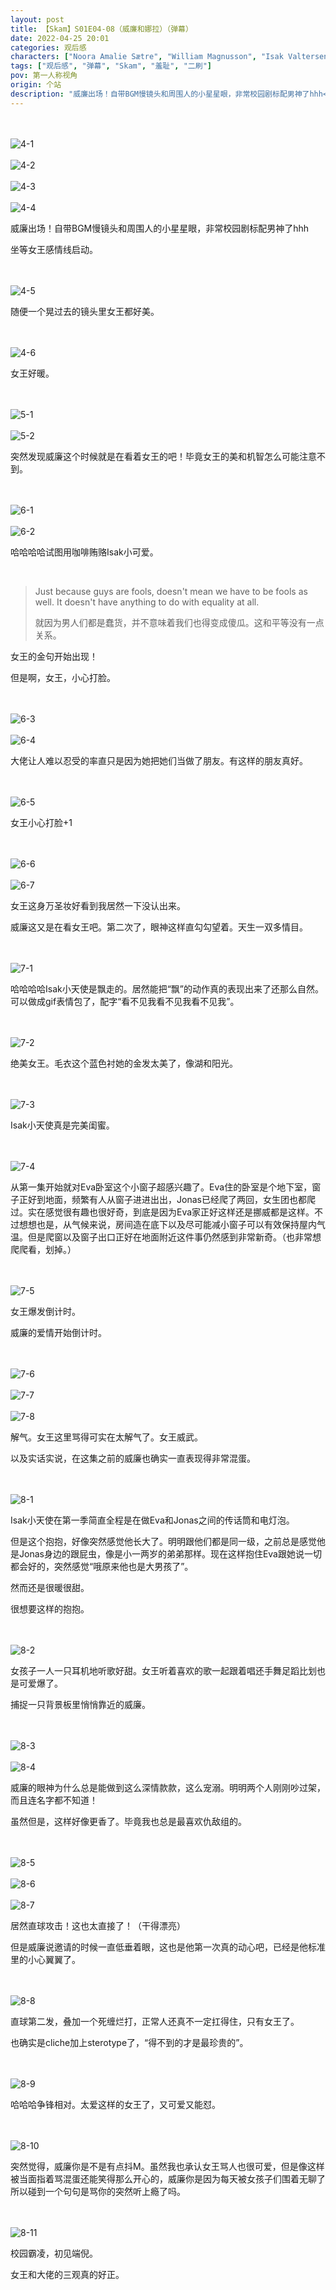 ```yaml
---
layout: post
title: 【Skam】S01E04-08（威廉和娜拉）（弹幕）
date: 2022-04-25 20:01
categories: 观后感
characters: ["Noora Amalie Sætre", "William Magnusson", "Isak Valtersen"]
tags: ["观后感", "弹幕", "Skam", "羞耻", "二刷"]
pov: 第一人称视角
origin: 个站
description: "威廉出场！自带BGM慢镜头和周围人的小星星眼，非常校园剧标配男神了hhh<br>坐等女王感情线启动。<br>“就因为男人们都是蠢货，并不意味着我们也得变成傻瓜。这和平等没有一点关系。”"
---
```


<br><br>
![4-1](https://raw.githubusercontent.com/junesirius/junesirius.github.io/master/assets/images/Skam/Skam1/Skam1-4-1.png)
<br><br>
![4-2](https://raw.githubusercontent.com/junesirius/junesirius.github.io/master/assets/images/Skam/Skam1/Skam1-4-2.png)
<br><br>
![4-3](https://raw.githubusercontent.com/junesirius/junesirius.github.io/master/assets/images/Skam/Skam1/Skam1-4-3.png)
<br><br>
![4-4](https://raw.githubusercontent.com/junesirius/junesirius.github.io/master/assets/images/Skam/Skam1/Skam1-4-4.png)
<br>

威廉出场！自带BGM慢镜头和周围人的小星星眼，非常校园剧标配男神了hhh

坐等女王感情线启动。

<br><br>
![4-5](https://raw.githubusercontent.com/junesirius/junesirius.github.io/master/assets/images/Skam/Skam1/Skam1-4-5.png)
<br>

随便一个晃过去的镜头里女王都好美。

<br><br>
![4-6](https://raw.githubusercontent.com/junesirius/junesirius.github.io/master/assets/images/Skam/Skam1/Skam1-4-6.png)
<br>

女王好暖。

<br><br>
![5-1](https://raw.githubusercontent.com/junesirius/junesirius.github.io/master/assets/images/Skam/Skam1/Skam1-5-1.png)
<br><br>
![5-2](https://raw.githubusercontent.com/junesirius/junesirius.github.io/master/assets/images/Skam/Skam1/Skam1-5-2.png)
<br>

突然发现威廉这个时候就是在看着女王的吧！毕竟女王的美和机智怎么可能注意不到。

<br><br>
![6-1](https://raw.githubusercontent.com/junesirius/junesirius.github.io/master/assets/images/Skam/Skam1/Skam1-6-1.png)
<br><br>
![6-2](https://raw.githubusercontent.com/junesirius/junesirius.github.io/master/assets/images/Skam/Skam1/Skam1-6-2.png)
<br>

哈哈哈哈试图用咖啡贿赂Isak小可爱。

<br>

> Just because guys are fools, doesn't mean we have to be fools as well. It doesn't have anything to do with equality at all.
>
> 就因为男人们都是蠢货，并不意味着我们也得变成傻瓜。这和平等没有一点关系。

女王的金句开始出现！

但是啊，女王，小心打脸。

<br><br>
![6-3](https://raw.githubusercontent.com/junesirius/junesirius.github.io/master/assets/images/Skam/Skam1/Skam1-6-3.png)
<br><br>
![6-4](https://raw.githubusercontent.com/junesirius/junesirius.github.io/master/assets/images/Skam/Skam1/Skam1-6-4.png)
<br>

大佬让人难以忍受的率直只是因为她把她们当做了朋友。有这样的朋友真好。

<br><br>
![6-5](https://raw.githubusercontent.com/junesirius/junesirius.github.io/master/assets/images/Skam/Skam1/Skam1-6-5.png)
<br>

女王小心打脸+1

<br><br>
![6-6](https://raw.githubusercontent.com/junesirius/junesirius.github.io/master/assets/images/Skam/Skam1/Skam1-6-6.png)
<br><br>
![6-7](https://raw.githubusercontent.com/junesirius/junesirius.github.io/master/assets/images/Skam/Skam1/Skam1-6-7.png)
<br>

女王这身万圣妆好看到我居然一下没认出来。

威廉这又是在看女王吧。第二次了，眼神这样直勾勾望着。天生一双多情目。

<br><br>
![7-1](https://raw.githubusercontent.com/junesirius/junesirius.github.io/master/assets/images/Skam/Skam1/Skam1-7-1.png)
<br>

哈哈哈哈Isak小天使是飘走的。居然能把“飘”的动作真的表现出来了还那么自然。可以做成gif表情包了，配字“看不见我看不见我看不见我”。

<br><br>
![7-2](https://raw.githubusercontent.com/junesirius/junesirius.github.io/master/assets/images/Skam/Skam1/Skam1-7-2.png)
<br>

绝美女王。毛衣这个蓝色衬她的金发太美了，像湖和阳光。

<br><br>
![7-3](https://raw.githubusercontent.com/junesirius/junesirius.github.io/master/assets/images/Skam/Skam1/Skam1-7-3.png)
<br>

Isak小天使真是完美闺蜜。

<br><br>
![7-4](https://raw.githubusercontent.com/junesirius/junesirius.github.io/master/assets/images/Skam/Skam1/Skam1-7-4.png)
<br>

从第一集开始就对Eva卧室这个小窗子超感兴趣了。Eva住的卧室是个地下室，窗子正好到地面，频繁有人从窗子进进出出，Jonas已经爬了两回，女生团也都爬过。实在感觉很有趣也很好奇，到底是因为Eva家正好这样还是挪威都是这样。不过想想也是，从气候来说，房间造在底下以及尽可能减小窗子可以有效保持屋内气温。但是爬窗以及窗子出口正好在地面附近这件事仍然感到非常新奇。（也非常想爬爬看，划掉。）

<br><br>
![7-5](https://raw.githubusercontent.com/junesirius/junesirius.github.io/master/assets/images/Skam/Skam1/Skam1-7-5.png)
<br>

女王爆发倒计时。

威廉的爱情开始倒计时。

<br><br>
![7-6](https://raw.githubusercontent.com/junesirius/junesirius.github.io/master/assets/images/Skam/Skam1/Skam1-7-6.png)
<br><br>
![7-7](https://raw.githubusercontent.com/junesirius/junesirius.github.io/master/assets/images/Skam/Skam1/Skam1-7-7.png)
<br><br>
![7-8](https://raw.githubusercontent.com/junesirius/junesirius.github.io/master/assets/images/Skam/Skam1/Skam1-7-8.png)
<br>

解气。女王这里骂得可实在太解气了。女王威武。

以及实话实说，在这集之前的威廉也确实一直表现得非常混蛋。

<br><br>
![8-1](https://raw.githubusercontent.com/junesirius/junesirius.github.io/master/assets/images/Skam/Skam1/Skam1-8-1.png)
<br>

Isak小天使在第一季简直全程是在做Eva和Jonas之间的传话筒和电灯泡。

但是这个抱抱，好像突然感觉他长大了。明明跟他们都是同一级，之前总是感觉他是Jonas身边的跟屁虫，像是小一两岁的弟弟那样。现在这样抱住Eva跟她说一切都会好的，突然感觉“哦原来他也是大男孩了”。

然而还是很暖很甜。

很想要这样的抱抱。

<br><br>
![8-2](https://raw.githubusercontent.com/junesirius/junesirius.github.io/master/assets/images/Skam/Skam1/Skam1-8-2.png)
<br>

女孩子一人一只耳机地听歌好甜。女王听着喜欢的歌一起跟着唱还手舞足蹈比划也是可爱爆了。

捕捉一只背景板里悄悄靠近的威廉。

<br><br>
![8-3](https://raw.githubusercontent.com/junesirius/junesirius.github.io/master/assets/images/Skam/Skam1/Skam1-8-3.png)
<br><br>
![8-4](https://raw.githubusercontent.com/junesirius/junesirius.github.io/master/assets/images/Skam/Skam1/Skam1-8-4.png)
<br>

威廉的眼神为什么总是能做到这么深情款款，这么宠溺。明明两个人刚刚吵过架，而且连名字都不知道！

虽然但是，这样好像更香了。毕竟我也总是最喜欢仇敌组的。

<br><br>
![8-5](https://raw.githubusercontent.com/junesirius/junesirius.github.io/master/assets/images/Skam/Skam1/Skam1-8-5.png)
<br><br>
![8-6](https://raw.githubusercontent.com/junesirius/junesirius.github.io/master/assets/images/Skam/Skam1/Skam1-8-6.png)
<br><br>
![8-7](https://raw.githubusercontent.com/junesirius/junesirius.github.io/master/assets/images/Skam/Skam1/Skam1-8-7.png)
<br>

居然直球攻击！这也太直接了！（干得漂亮）

但是威廉说邀请的时候一直低垂着眼，这也是他第一次真的动心吧，已经是他标准里的小心翼翼了。

<br><br>
![8-8](https://raw.githubusercontent.com/junesirius/junesirius.github.io/master/assets/images/Skam/Skam1/Skam1-8-8.png)
<br>

直球第二发，叠加一个死缠烂打，正常人还真不一定扛得住，只有女王了。

也确实是cliche加上sterotype了，“得不到的才是最珍贵的”。

<br><br>
![8-9](https://raw.githubusercontent.com/junesirius/junesirius.github.io/master/assets/images/Skam/Skam1/Skam1-8-9.png)
<br>

哈哈哈争锋相对。太爱这样的女王了，又可爱又能怼。

<br><br>
![8-10](https://raw.githubusercontent.com/junesirius/junesirius.github.io/master/assets/images/Skam/Skam1/Skam1-8-10.png)
<br>

突然觉得，威廉你是不是有点抖M。虽然我也承认女王骂人也很可爱，但是像这样被当面指着骂混蛋还能笑得那么开心的，威廉你是因为每天被女孩子们围着无聊了所以碰到一个句句是骂你的突然听上瘾了吗。

<br><br>
![8-11](https://raw.githubusercontent.com/junesirius/junesirius.github.io/master/assets/images/Skam/Skam1/Skam1-8-11.png)
<br>

校园霸凌，初见端倪。

女王和大佬的三观真的好正。

